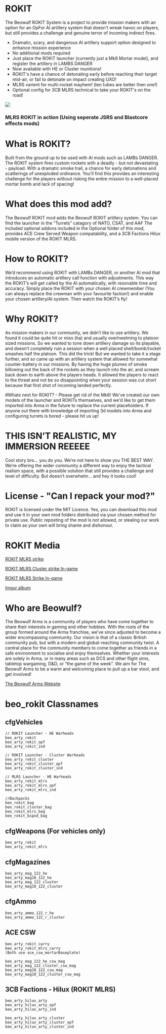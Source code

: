 # ROKIT
The Beowulf ROKIT System is a project to provide mission makers with an option for an OpFor AI artillery system that doesn't wreak havoc on players, but still provides a challenge and genuine terror of incoming indirect fires.

-	Dramatic, scary, and dangerous AI artillery support option designed to enhance mission experience
-	No additional mods required
-	Just place the ROKIT launcher (currently just a Mk6 Mortar model), and register the artillery in LAMBS DANGER
-	Now available with HE or Cluster munitions!
- ROKIT's have a chance of detonating early before reaching their target mid-air, or fail to detonate on impact creating UXO!
- MLRS varient for multi-rocket mayhem! (ten tubes are better then one!)
-	Optional config for 3CB MLRS technical to take your ROKIT's on the road!


![](https://media3.giphy.com/media/v1.Y2lkPTc5MGI3NjExNDkzNTY2ZDVhMTFhNmIwNDIzMDM3YjMwNzE4NGU2OTQyOGRlNTk5ZiZjdD1n/AADctIXKpydt6TrjwU/giphy.gif)
### MLRS ROKIT in action (Using seperate JSRS and Blastcore effects mods)


# What is ROKIT?
Built from the ground up to be used with AI mods such as LAMBs DANGER. The ROKIT system fires custom rockets with a deadly - but not devastating - payload. With a dramatic smoke trail, a chance for early detonations and scatterings of unexploded ordinance. You’ll find this provides an interesting challenge for the players without risking the entire mission to a well-placed mortar bomb and lack of spacing!

# What does this mod add?
 The Beowulf ROKIT mod adds the Beowulf ROKIT artillery system. You can find the launcher in the "Turrets" catagory of NATO, CSAT, and AAF
 The included optional addons included in the Optional folder of this mod, provides ACE Crew Served Weapon compatability, and a 3CB Factions Hilux mobile version of the ROKIT MLRS.

# How to ROKIT?
 We’d recommend using ROKIT with LAMBs DANGER, or another AI mod that introduces an automatic artillery call function with adjustments. This way the ROKIT’s will get called by the AI automatically, with resonable time and accuracy.
 Simply place the ROKIT with your chosen AI crewmember (You can always replace the crewman with your favourite faction!) and enable your chosen artillery/AI system. Then watch the ROKIT’s fly!

# Why ROKIT?
 As mission makers in our community, we didn’t like to use artillery. We found it could be quite hit or miss (ha) and usually overhwelming to platoon sized missions. So we wanted to tone down artillery damage so its playable, and doesn’t completely ruin a session when a well placed shell/bomb/rocket smashes half the platoon. This did the trick! But we wanted to take it a stage further, and so came up with an artillery system that allowed for somewhat counter-battery in our missions. 
 By having the huge plumes of smoke billowing out the back of the rockets as they launch into the air, and scream back down to earth above the players heads. It allowed the players to react to the threat and not be so disappointing when your session was cut short because that first shot of incoming landed perfectly.

#Whats next for ROKIT? - Please get rid of the Mk6!
 We've created our own models of the launcher and ROKITs themselves, and we'd like to get them imported into Arma in the future to replace the current placeholders. 
 If anyone out there with knowledge of importing 3d models into Arma and configuring turrets is bored - please hit us up!

# THIS ISN’T REALISTIC, MY IMMERSION REEEEE
 Cool story bro… you do you. We’re not here to show you THE BEST WAY. We’re offering the wider community a different way to enjoy the tactical realism space, with a possible solution that still provides a challenge and level of difficulty. But doesn’t overwhelm… and hey it looks cool! 

# License - "Can I repack your mod?"
ROKIT is licensed under the MIT Licence.
Yes, you can download this mod and use it in your own mod folders distributed via your chosen method for private use. Public reposting of the mod is not allowed, or stealing our work to claim as your own will bring shame and dishonour.


# ROKIT Media
[ROKIT MLRS strike](https://cdn.medal.tv/ugcc/content-social/XDtOJev8Dx1xUyrSh_0R1A.mp4?auth=exp=1678156200~data=MTc0MzUwODMzLFlsWVRBeXRsNFdENHkscW9NZUVkeFVJ~hmac=12742caedf88b18dfa39c800f44f3c9d7fbb49e9c8445828592a783461009636)

[ROKIT MLRS Cluster strike In-game](https://cdn.medal.tv/ugcc/content-social/2zWu0rLjLvFnrPGSaHrWZw.mp4?auth=exp=1678156200~data=MTc0MzUwODMzLFlkcGRWeWhLTExRZzQscW9NZUVkeFVJ~hmac=dbd94feefff90be184b102c243657b715919f3add1034d901197704f77174255)

[ROKIT MLRS Strike In-game](https://cdn.medal.tv/ugcc/content-social/f9XsTahFgnPkG52XtKgxIA.mp4?auth=exp=1678156200~data=ODk0OTM4OTgsVVllZXBUUU1fMXdMLSxxb01lRWR4VUk~hmac=81bd0ad6632c7103f68c4020649307fb426c4c5723136074d47470d77a777729)

[Imgur album](https://imgur.com/a/oFLcw62)


# Who are Beowulf?

The Beowulf Arms is a community of players who have come together to share their interests in gaming and other hobbies. With the roots of the group formed around the Arma franchise, we've since adjusted to become a wider encompassing community. 
Our vision is that of a classic British community pub, but with a modern and global-reaching community twist. A central place for the community members to come together as friends in a safe environment to socialise and enjoy themselves.
Whether your interests are solely in Arma,  or in many areas such as DCS and other flight sims, tabletop wargaming, D&D, or “the game of the week”.  We aim for The Beowulf Arms to be a warm and welcoming place to pull up a bar stool, and get involved!

[The Beowulf Arms Website](https://beowulf-arms.com/)


# beo_rokit Classnames

## cfgVehicles
```
// ROKIT Launcher - HE Warheads
beo_arty_rokit
beo_arty_rokit_opf
beo_arty_rokit_ind

// ROKIT Launcher - Cluster Warheads
beo_arty_rokit_cluster
beo_arty_rokit_cluster_opf
beo_arty_rokit_cluster_ind

// MLRS Launcher - HE Warheads
beo_arty_rokit_mlrs
beo_arty_rokit_mlrs_opf
beo_arty_rokit_mlrs_ind

//Backpacks
beo_rokit_bag
beo_rokit_cluster_bag
beo_rokit_mlrs_bag
beo_rokit_bipod_bag

```

## cfgWeapons (For vehicles only)
```
beo_arty_rokit
beo_arty_rokit_mlrs
```

## cfgMagazines
```
beo_arty_mag_122_he
beo_arty_mag10_122_he
beo_arty_mag_122_cluster
beo_arty_mag10_122_cluster
```

## cfgAmmo
```
beo_arty_ammo_122_r_he
beo_arty_ammo_122_r_cluster

```

## ACE CSW
```
beo_arty_rokit_carry
beo_arty_rokit_mlrs_carry
(Both use ace_csw_mortarBaseplate)

beo_arty_mag_122_he_csw_mag
beo_arty_mag_122_cluster_csw_mag
beo_arty_mag10_122_csw_mag
beo_arty_mag10_122_cluster_csw_mag
```

## 3CB Factions - Hilux (ROKIT MLRS)
```
beo_arty_hilux_arty
beo_arty_hilux_arty_opf
beo_arty_hilux_arty_ind

beo_arty_hilux_arty_cluster
beo_arty_hilux_arty_cluster_opf
beo_arty_hilux_arty_cluster_ind
```


